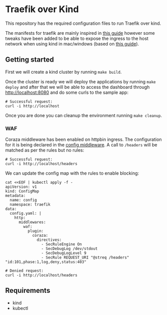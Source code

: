 # Traefik over Kind

This repository has the required configuration files to run Traefik over kind.

The manifests for traefik are mainly inspired in [this guide](https://doc.traefik.io/traefik/getting-started/quick-start-with-kubernetes/) however some tweaks have been added to be able to expose the ingress to the host network when using kind in mac/windows (based on [this guide](https://kind.sigs.k8s.io/docs/user/ingress/)).

## Getting started

First we will create a kind cluster by running `make build`.

Once the cluster is ready we will deploy the applications by running `make deploy` and after that we will be able to access the dashboard through <http://localhost:8080> and do some curls to the sample app:

```console
# Successful request:
curl -i http://localhost
```

Once you are done you can cleanup the environment running `make cleanup`.

### WAF

Coraza middleware has been enabled on httpbin ingress. The configuration for it is being declared in the [config middleware](./traefik/configmap.yaml). A call to `/headers` will be matched as per the rules but no rules:

```console
# Successful request:
curl -i http://localhost/headers
```

We can update the config map with the rules to enable blocking:

```console
cat <<EOF | kubectl apply -f -
apiVersion: v1
kind: ConfigMap
metadata:
  name: config
  namespace: traefik
data:
  config.yaml: |
    http:
      middlewares:
        waf:
          plugin:
            coraza:
              directives:
                - SecRuleEngine On
                - SecDebugLog /dev/stdout
                - SecDebugLogLevel 9
                - SecRule REQUEST_URI "@streq /headers" "id:101,phase:1,log,deny,status:403"
```

```console
# Denied request:
curl -i http://localhost/headers
```

## Requirements

- kind
- kubectl

